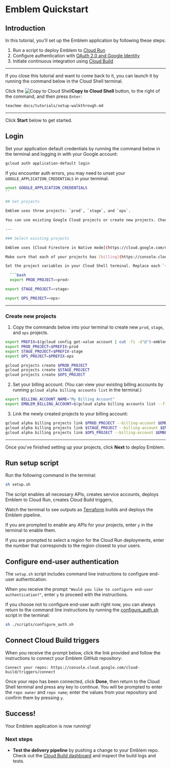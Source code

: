 # Emblem Quickstart

## Introduction

In this tutorial, you'll set up the Emblem application by following these steps:
1. Run a script to deploy Emblem to [Cloud Run](https://cloud.google.com/run)
2. Configure authentication with [OAuth 2.0 and Google Identity](https://developers.google.com/identity/protocols/oauth2)
3. Initiate continuous integration using [Cloud Build](https://cloud.google.com/build)

---

If you close this tutorial and want to come back to it, you can launch it by running the command below in the Cloud Shell terminal.  

Click the ![Copy to Cloud Shell](https://walkthroughs.googleusercontent.com/content/demo/images/copybutton.png)**Copy to Cloud Shell** button, to the right of the command, and then press `Enter`:
```bash
teachme docs/tutorials/setup-walkthrough.md
```

---

Click **Start** below to get started.

## Login
Set your application default credentials by running the command below in the terminal and logging in with your Google account:

```bash
gcloud auth application-default login
```

If you encounter auth errors, you may need to unset your `GOOGLE_APPLICATION_CREDENTIALS` in your terminal.

```bash
unset GOOGLE_APPLICATION_CREDENTIALS
``

## Set projects

Emblem uses three projects: `prod`, `stage`, and `ops`. 

You can use existing Google Cloud projects or create new projects. Choose either **Select existing projects** or **Create new projects** below and follow the instructions.

---

### Select existing projects

Emblem uses [Cloud Firestore in Native mode](https://cloud.google.com/datastore/docs/firestore-or-datastore#in_native_mode) as the database for each project. Since the selected mode is permanent for a project, make sure that your existing projects are not already using Datastore mode by checking the configuration in the [Firestore console](https://console.cloud.google.com/firestore).

Make sure that each of your projects has [billing](https://console.cloud.google.com/billing) enabled.

Set the project variables in your Cloud Shell terminal. Replace each `<prod>`, `<stage>`, and `<ops>` value with the corresponding project ID for your `prod`, `stage`, and `ops` projects.

  ```bash
  export PROD_PROJECT=<prod>
  ```
  ```bash
  export STAGE_PROJECT=<stage>
  ```
  ```bash
  export OPS_PROJECT=<ops>
  ```

---

### Create new projects

1. Copy the commands below into your terminal to create new `prod`, `stage`, and `ops` projects.
  ```bash
  export PREFIX=$(gcloud config get-value account | cut -f1 -d"@")-emblem
  export PROD_PROJECT=$PREFIX-prod
  export STAGE_PROJECT=$PREFIX-stage
  export OPS_PROJECT=$PREFIX-ops

  gcloud projects create $PROD_PROJECT
  gcloud projects create $STAGE_PROJECT
  gcloud projects create $OPS_PROJECT
  ```
2. Set your billing account. (You can view your existing billing accounts by running `gcloud alpha billing accounts list` in the terminal.)
  ```bash
  export BILLING_ACCOUNT_NAME="My Billing Account"
  export EMBLEM_BILLING_ACCOUNT=$(gcloud alpha billing accounts list --filter "$BILLING_ACCOUNT_NAME" --format "value(name)")
  ```

3. Link the newly created projects to your billing account:
  ```bash
  gcloud alpha billing projects link $PROD_PROJECT --billing-account $EMBLEM_BILLING_ACCOUNT
  gcloud alpha billing projects link $STAGE_PROJECT --billing-account $EMBLEM_BILLING_ACCOUNT
  gcloud alpha billing projects link $OPS_PROJECT --billing-account $EMBLEM_BILLING_ACCOUNT
  ```
---

Once you've finished setting up your projects, click **Next** to deploy Emblem.


## Run setup script

Run the following command in the terminal:
```bash
sh setup.sh
```

The script enables all necessary APIs, creates service accounts, deploys Emblem to Cloud Run, creates Cloud Build triggers,

Watch the terminal to see outputs as [Terraform](https://www.terraform.io/) builds and deploys the Emblem pipeline.

If you are prompted to enable any APIs for your projects, enter `y` in the terminal to enable them.

If you are prompted to select a region for the Cloud Run deployments, enter the number that corresponds to the region closest to your users. 

## Configure end-user authentication

The `setup.sh` script includes command line instructions to configure end-user authentication.

When you receive the prompt `"Would you like to configure end-user authentication?"`, enter `y` to proceed with the instructions.

If you choose not to configure end-user auth right now, you can always return to the command line instructions by running the [configure_auth.sh](./scripts/configure_auth.sh) script in the terminal:

```bash
sh ./scripts/configure_auth.sh
```

## Connect Cloud Build triggers

When you receive the prompt below, click the link provided and follow the instructions to connect your Emblem GitHub repository:

`Connect your repos: https://console.cloud.google.com/cloud-build/triggers/connect`

Once your repo has been connected, click **Done**, then return to the Cloud Shell terminal and press any key to continue. You will be prompted to enter the `repo owner` and `repo name`; enter the values from your repository and confirm them by pressing `y`.

## Success!

Your Emblem application is now running!

<walkthrough-conclusion-trophy></walkthrough-conclusion-trophy>
<walkthrough-inline-feedback></walkthrough-inline-feedback>

### Next steps
- **Test the delivery pipeline** by pushing a change to your Emblem repo. Check out the [Cloud Build dashboard](https://console.cloud.google.com/cloud-build/builds) and inspect the build logs and tests.
